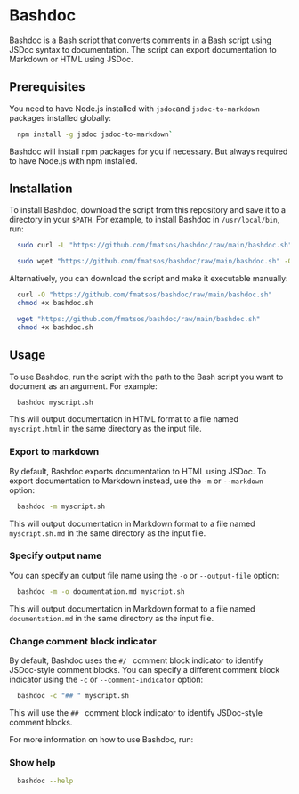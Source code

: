 # Bashdoc

Bashdoc is a Bash script that converts comments in a Bash script using JSDoc syntax to documentation. The script can export documentation to Markdown or HTML using JSDoc.

## Prerequisites

You need to have Node.js installed with `jsdoc`and `jsdoc-to-markdown` packages installed globally:
```sh
  npm install -g jsdoc jsdoc-to-markdown`
```

Bashdoc will install npm packages for you if necessary. But always required to have Node.js with npm installed.

## Installation

To install Bashdoc, download the script from this repository and save it to a directory in your `$PATH`. For example, to install Bashdoc in `/usr/local/bin`, run:

```sh
  sudo curl -L "https://github.com/fmatsos/bashdoc/raw/main/bashdoc.sh" -o /usr/local/bin/bashdoc && sudo chmod +x /usr/local/bin/bashdoc`
```

```sh
  sudo wget "https://github.com/fmatsos/bashdoc/raw/main/bashdoc.sh" -O /usr/local/bin/bashdoc && sudo chmod +x /usr/local/bin/bashdoc
```

Alternatively, you can download the script and make it executable manually:

```sh
  curl -O "https://github.com/fmatsos/bashdoc/raw/main/bashdoc.sh"
  chmod +x bashdoc.sh
```

```sh
  wget "https://github.com/fmatsos/bashdoc/raw/main/bashdoc.sh"
  chmod +x bashdoc.sh
```

## Usage

To use Bashdoc, run the script with the path to the Bash script you want to document as an argument. For example:

```sh
  bashdoc myscript.sh
```

This will output documentation in HTML format to a file named `myscript.html` in the same directory as the input file.

### Export to markdown

By default, Bashdoc exports documentation to HTML using JSDoc. To export documentation to Markdown instead, use the `-m` or `--markdown` option:

```sh
  bashdoc -m myscript.sh
```

This will output documentation in Markdown format to a file named `myscript.sh.md` in the same directory as the input file.


### Specify output name

You can specify an output file name using the `-o` or `--output-file` option:

```sh
  bashdoc -m -o documentation.md myscript.sh
```

This will output documentation in Markdown format to a file named `documentation.md` in the same directory as the input file.


### Change comment block indicator

By default, Bashdoc uses the `#/ ` comment block indicator to identify JSDoc-style comment blocks. You can specify a different comment block indicator using the `-c` or `--comment-indicator` option:

```sh
  bashdoc -c "## " myscript.sh
```

This will use the `## ` comment block indicator to identify JSDoc-style comment blocks.

For more information on how to use Bashdoc, run:

### Show help

```sh
  bashdoc --help
```